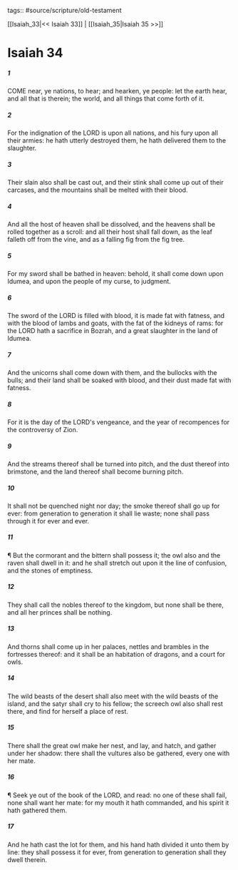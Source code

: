 tags:: #source/scripture/old-testament

[[Isaiah_33|<< Isaiah 33]] | [[Isaiah_35|Isaiah 35 >>]]

# Isaiah 34

##### 1

COME near, ye nations, to hear; and hearken, ye people: let the earth hear, and all that is therein; the world, and all things that come forth of it.

##### 2

For the indignation of the LORD is upon all nations, and his fury upon all their armies: he hath utterly destroyed them, he hath delivered them to the slaughter.

##### 3

Their slain also shall be cast out, and their stink shall come up out of their carcases, and the mountains shall be melted with their blood.

##### 4

And all the host of heaven shall be dissolved, and the heavens shall be rolled together as a scroll: and all their host shall fall down, as the leaf falleth off from the vine, and as a falling fig from the fig tree.

##### 5

For my sword shall be bathed in heaven: behold, it shall come down upon Idumea, and upon the people of my curse, to judgment.

##### 6

The sword of the LORD is filled with blood, it is made fat with fatness, and with the blood of lambs and goats, with the fat of the kidneys of rams: for the LORD hath a sacrifice in Bozrah, and a great slaughter in the land of Idumea.

##### 7

And the unicorns shall come down with them, and the bullocks with the bulls; and their land shall be soaked with blood, and their dust made fat with fatness.

##### 8

For it is the day of the LORD's vengeance, and the year of recompences for the controversy of Zion.

##### 9

And the streams thereof shall be turned into pitch, and the dust thereof into brimstone, and the land thereof shall become burning pitch.

##### 10

It shall not be quenched night nor day; the smoke thereof shall go up for ever: from generation to generation it shall lie waste; none shall pass through it for ever and ever.

##### 11

¶ But the cormorant and the bittern shall possess it; the owl also and the raven shall dwell in it: and he shall stretch out upon it the line of confusion, and the stones of emptiness.

##### 12

They shall call the nobles thereof to the kingdom, but none shall be there, and all her princes shall be nothing.

##### 13

And thorns shall come up in her palaces, nettles and brambles in the fortresses thereof: and it shall be an habitation of dragons, and a court for owls.

##### 14

The wild beasts of the desert shall also meet with the wild beasts of the island, and the satyr shall cry to his fellow; the screech owl also shall rest there, and find for herself a place of rest.

##### 15

There shall the great owl make her nest, and lay, and hatch, and gather under her shadow: there shall the vultures also be gathered, every one with her mate.

##### 16

¶ Seek ye out of the book of the LORD, and read: no one of these shall fail, none shall want her mate: for my mouth it hath commanded, and his spirit it hath gathered them.

##### 17

And he hath cast the lot for them, and his hand hath divided it unto them by line: they shall possess it for ever, from generation to generation shall they dwell therein.
